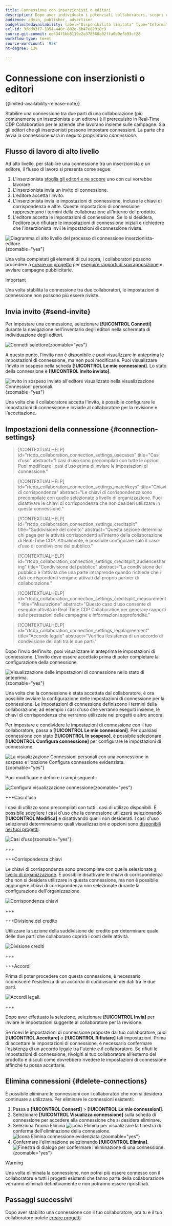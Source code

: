 ```yaml
---
title: Connessione con inserzionisti o editori
description: Dopo aver individuato i potenziali collaboratori, scopri come stabilire connessioni e iniziare a collaborare ai progetti.
audience: admin, publisher, advertiser
badgelimitedavailability: label="Disponibilità limitata" type="Informative" url="https://helpx.adobe.com/legal/product-descriptions/real-time-customer-data-platform-collaboration.html newtab=true"
exl-id: 3fed93f7-1854-440c-802e-6b47e82918c9
source-git-commit: ee434f1bb8119e2a378580a02ffa0b9efb93cf28
workflow-type: tm+mt
source-wordcount: '938'
ht-degree: 13%

---
```


# Connessione con inserzionisti o editori

{{limited-availability-release-note}}

Stabilire una connessione tra due parti di una collaborazione (più comunemente un inserzionista e un editore) è il prerequisito in Real-Time CDP Collaboration per le aziende che lavorano insieme sulle campagne. Sia gli editori che gli inserzionisti possono impostare connessioni. La parte che avvia la connessione sarà in seguito *proprietario connessione*.

## Flusso di lavoro di alto livello

Ad alto livello, per stabilire una connessione tra un inserzionista e un editore, il flusso di lavoro si presenta come segue:

1. L&#39;inserzionista [sfoglia gli editori e ne scopre](/help/guide/connect/discover-publishers.md) uno con cui vorrebbe lavorare
2. L&#39;inserzionista invia un invito di connessione.
3. L’editore accetta l’invito.
4. L&#39;inserzionista invia le impostazioni di connessione, incluse le chiavi di corrispondenza e altre. Queste impostazioni di connessione rappresentano i termini della collaborazione all&#39;interno del prodotto.
5. L&#39;editore accetta le impostazioni di connessione. Se lo si desidera, l&#39;editore può rifiutare le impostazioni di connessione iniziali e richiedere che l&#39;inserzionista invii le impostazioni di connessione riviste.

![Diagramma di alto livello del processo di connessione inserzionista-editore.](/help/assets/connect/establish-connection/advertiser-publisher-connection-process.png){zoomable="yes"}

Una volta completati gli elementi di cui sopra, i collaboratori possono procedere a [creare un progetto](/help/guide/collaborate/manage-projects.md#create-project) per [eseguire rapporti di sovrapposizione](/help/guide/collaborate/discover.md) e avviare campagne pubblicitarie.

>[!IMPORTANT]
>
>Una volta stabilita la connessione tra due collaboratori, le impostazioni di connessione non possono più essere riviste.

## Invia invito {#send-invite}

Per impostare una connessione, selezionare **[!UICONTROL Connetti]** durante la navigazione nell&#39;inventario degli editori nella schermata di individuazione degli editori.

![Connetti selettore](/help/assets/connect/establish-connection/connect-selection.png){zoomable="yes"}

A questo punto, l’invito non è disponibile e puoi visualizzare in anteprima le impostazioni di connessione, ma non puoi modificarle. Puoi visualizzare l&#39;invito in sospeso nella scheda **[!UICONTROL Le mie connessioni]**. Lo stato della connessione è **[!UICONTROL Invito inviato]**.

![Invito in sospeso inviato all&#39;editore visualizzato nella visualizzazione Connessioni personali.](/help/assets/connect/establish-connection/pending-invite-sent.png){zoomable="yes"}

Una volta che il collaboratore accetta l&#39;invito, è possibile configurare le impostazioni di connessione e inviarle al collaboratore per la revisione e l&#39;accettazione.

## Impostazioni della connessione {#connection-settings}

>[!CONTEXTUALHELP]
>id="rtcdp_collaboration_connection_settings_usecases"
>title="Casi d’uso"
>abstract="I casi d’uso sono precompilati con tutte le opzioni. Puoi modificare i casi d’uso prima di inviare le impostazioni di connessione."

>[!CONTEXTUALHELP]
>id="rtcdp_collaboration_connection_settings_matchkeys"
>title="Chiavi di corrispondenza"
>abstract="Le chiavi di corrispondenza sono precompilate con quelle selezionate a livello di organizzazione. Puoi disattivare le chiavi di corrispondenza che non desideri utilizzare in questa connessione."

>[!CONTEXTUALHELP]
>id="rtcdp_collaboration_connection_settings_creditsplit"
>title="Suddivisione del credito"
>abstract="Questa sezione determina chi paga per le attività corrispondenti all’interno della collaborazione di Real-Time CDP. Attualmente, è possibile configurare solo il caso d’uso di condivisione del pubblico."

>[!CONTEXTUALHELP]
>id="rtcdp_collaboration_connection_settings_creditsplit_audiencesharing"
>title="Condivisione del pubblico"
>abstract="La condivisione del pubblico è l’attività che una parte intraprende quando richiede che i dati corrispondenti vengano attivati dal proprio partner di collaborazione."

>[!CONTEXTUALHELP]
>id="rtcdp_collaboration_connection_settings_creditsplit_measurement"
>title="Misurazione"
>abstract="Questo caso d’uso consente di eseguire attività in Real-Time CDP Collaboration per generare rapporti sulle prestazioni delle campagne e informazioni approfondite."

>[!CONTEXTUALHELP]
>id="rtcdp_collaboration_connection_settings_legalagreement"
>title="Accordo legale"
>abstract="Verifica l’esistenza di un accordo di condivisione dei dati tra le due parti."

Dopo l’invio dell’invito, puoi visualizzare in anteprima le impostazioni di connessione. L’invito deve essere accettato prima di poter completare la configurazione della connessione.

![Visualizzazione delle impostazioni di connessione nello stato di anteprima.](/help/assets/connect/establish-connection/preview-connection-settings.png){zoomable="yes"}

Una volta che la connessione è stata accettata dal collaboratore, è ora possibile avviare la configurazione delle impostazioni di connessione per la connessione. Le impostazioni di connessione definiscono i termini della collaborazione, ad esempio i casi d&#39;uso che verranno eseguiti insieme, le chiavi di corrispondenza che verranno utilizzate nei progetti e altro ancora.

Per impostare e condividere le impostazioni di connessione con il tuo collaboratore, passa a **[!UICONTROL Le mie connessioni]**. Per qualsiasi connessione con stato **[!UICONTROL In sospeso]**, è possibile selezionare **[!UICONTROL Configura connessione]** per configurare le impostazioni di connessione.

![La visualizzazione Connessioni personali con una connessione in sospeso e l&#39;opzione Configura connessione evidenziata.](/help/assets/connect/establish-connection/pending-connection.png){zoomable="yes"}

Puoi modificare e definire i campi seguenti:

![Configura visualizzazione connessione](/help/assets/connect/establish-connection/connection-view.png){zoomable="yes"}

+++Casi d’uso

I casi di utilizzo sono precompilati con tutti i casi di utilizzo disponibili. È possibile scegliere i casi d&#39;uso che la connessione utilizzerà selezionando **[!UICONTROL Modifica]** e disattivando quelli non desiderati. I casi d&#39;uso selezionati determineranno quali visualizzazioni e opzioni sono [disponibili nei tuoi progetti](../collaborate/manage-projects.md#project-use-cases).

![Casi d’uso](/help/assets/connect/establish-connection/view-use-cases.png){zoomable="yes"}

+++

+++Corrispondenza chiavi

Le chiavi di corrispondenza sono precompilate con quelle selezionate [a livello di organizzazione](/help/guide/setup/onboard-organization.md#set-up-match-keys). È possibile disattivare le chiavi di corrispondenza che non si desidera utilizzare in questa connessione, ma non è possibile aggiungere chiavi di corrispondenza non selezionate durante la configurazione dell&#39;organizzazione.

![Corrispondenza chiavi](/help/assets/connect/establish-connection/match-keys.png)

+++

+++Divisione del credito

Utilizzare la sezione della suddivisione del credito per determinare quale delle due parti che collaborano coprirà i costi delle attività.

![Divisione crediti](/help/assets/connect/establish-connection/edit-billing-ownership.png)

+++

+++Accordi

Prima di poter procedere con questa connessione, è necessario riconoscere l&#39;esistenza di un accordo di condivisione dei dati tra le due parti.

![Accordi legali.](/help/assets/connect/establish-connection/legal-agreement.png)

+++

Dopo aver effettuato la selezione, selezionare **[!UICONTROL Invia]** per inviare le impostazioni suggerite al collaboratore per la revisione.

Se ricevi le impostazioni di connessione proposte dal tuo collaboratore, puoi **[!UICONTROL Accettare]** o **[!UICONTROL Rifiutare]** tali impostazioni. Prima di accettare le impostazioni di connessione, è necessario confermare l&#39;esistenza di un accordo legale tra l&#39;utente e il collaboratore. Se rifiuti le impostazioni di connessione, rivolgiti al tuo collaboratore all’esterno del prodotto e discuti come dovrebbero rivedere le impostazioni di connessione affinché tu possa accettarle.

## Elimina connessioni {#delete-connections}

È possibile eliminare le connessioni con i collaboratori che non si desidera continuare a utilizzare. Per eliminare le connessioni esistenti:

1. Passa a **[!UICONTROL Connetti]** > **[!UICONTROL Le mie connessioni]**.
2. Selezionare **[!UICONTROL Visualizza connessione]** sulla scheda di connessione per accedere alla connessione che si desidera eliminare.
3. Seleziona l&#39;icona Elimina ![icona Elimina](/help/assets/common/delete.svg) per visualizzare la finestra di conferma dell&#39;eliminazione della connessione.
   ![Icona Elimina connessione evidenziata.](/help/assets/connect/establish-connection/delete-icon-highlighted.png){zoomable="yes"}
4. Confermare l&#39;eliminazione selezionando **[!UICONTROL Elimina]**.
   ![Finestra di dialogo per confermare l&#39;eliminazione di una connessione. ](/help/assets/connect/establish-connection/delete-connection-dialog.png){zoomable="yes"}

>[!WARNING]
>
>Una volta eliminata la connessione, non potrai più essere connesso con il collaboratore e tutti i progetti esistenti che fanno parte della collaborazione verranno eliminati definitivamente e non potranno essere ripristinati.

## Passaggi successivi

Dopo aver stabilito una connessione con il tuo collaboratore, ora tu e il tuo collaboratore potete [creare progetti](/help/guide/collaborate/manage-projects.md#create-project).
